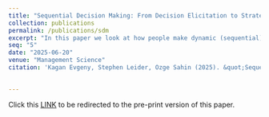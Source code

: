 ```yaml
---
title: "Sequential Decision Making: From Decision Elicitation to Strategy Identification"
collection: publications
permalink: /publications/sdm
excerpt: "In this paper we look at how people make dynamic (sequential) decisions. We examine decision-making in a range of dynamic problems and find, unsurprisingly, that most people are not 'forward-looking optimizers'.  Rather, decision rules depend on the type of environment: decision rules are static in stopping problems (Stop in round X), but are quite sophisticated in other dynamic problems."
seq: "5"
date: "2025-06-20"
venue: "Management Science"
citation: 'Kagan Evgeny, Stephen Leider, Ozge Sahin (2025). &quot;Sequential Decision Making: From Decision Elicitation to Strategy Identification.&quot; <i>Management Science</i>, Forthcoming.'
 

---
```

Click this  <a href="/files/sdm.pdf" target="_blank"><u>LINK</u></a>  to be redirected to the pre-print version of this paper.  
  